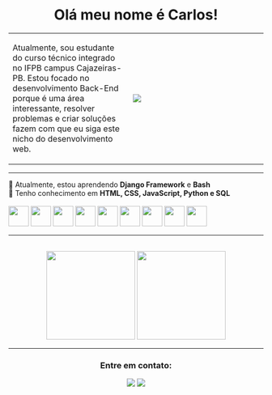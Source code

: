 <!-- Primeiro parágrafo -->
<h1 align="center">Olá meu nome é Carlos!</h1>

<!-- Criando uma table para criar uma borda em volta da descrição -->
<table>
  <tbody>
    <tr>
      <td width='max' height='200px'>
        <p>Atualmente, sou estudante do curso técnico integrado no IFPB campus Cajazeiras-PB. Estou focado no desenvolvimento Back-End porque é uma área interessante, resolver problemas e criar soluções fazem com que eu siga este nicho do desenvolvimento web.</p>
      </td>
      <td width='250px'>
        <!-- Imagem em svg do cara no computador -->
        <img align="left" src="https://github.com/SmokeDevL/SmokeDevL/blob/main/developer-activity-animate.svg">
      </td>
    </tr>
  </tbody>
</table>

---

<div align="left">
  🌱 Atualmente, estou aprendendo <strong>Django Framework</strong> e <strong>Bash</strong><br> 
  💬 Tenho conhecimento em  <strong>HTML, CSS, JavaScript, Python e SQL</strong><br>
  <br>
  <img loading='lazy' width='40px' height='40px' src="https://cdn.jsdelivr.net/gh/devicons/devicon/icons/html5/html5-original.svg" /> 
  <img loading='lazy' width='40px' height='40px' src="https://cdn.jsdelivr.net/gh/devicons/devicon/icons/css3/css3-original.svg" />
  <img loading='lazy' width='40px' height='40px' src="https://cdn.jsdelivr.net/gh/devicons/devicon/icons/python/python-original.svg" />
  <img loading='lazy' width='40px' height='40px' src="https://cdn.jsdelivr.net/gh/devicons/devicon/icons/bash/bash-original.svg" />
  <img loading='lazy' width='40px' height='40px' src="https://cdn.jsdelivr.net/gh/devicons/devicon/icons/django/django-plain.svg" />
  <img loading='lazy' width='40px' height='40px' src="https://cdn.jsdelivr.net/gh/devicons/devicon/icons/javascript/javascript-original.svg" />
  <img loading='lazy' width='40px' height='40px' src="https://cdn.jsdelivr.net/gh/devicons/devicon/icons/postgresql/postgresql-original.svg" />
  <img loading='lazy' width='40px' height='40px' src="https://cdn.jsdelivr.net/gh/devicons/devicon/icons/mysql/mysql-original-wordmark.svg" />
  <img loadinz='lazy' width='40px' height='40px' src="https://cdn.jsdelivr.net/gh/devicons/devicon/icons/docker/docker-original.svg" />    
</div>

---

<br>

<!-- Exibindo a tabela de commits -->
<div align="center">
  <img loading='lazy' height="175rem" src="https://github-readme-stats.vercel.app/api?username=LopesLs&show_icons=true&theme=github_dark&count_private=true&locale=pt-br&custom_title=Detalhes sobre mim&gradient=true&border_radius=20px&hide=stars,issues,contribs&layout=compact"/>
  <img loading="lazy" height="175rem" src="https://github-readme-stats.vercel.app/api/top-langs/?username=LopesLs&layout=compact&langs_count=7&theme=github_dark&border_radius=20px&locale=pt-br"/>
</div>	

---

<div align="center">
  <h3>Entre em contato:</h3>
  <p>
    <a href="maito:lopes.carlos.host@gmail.com" target="_blank"><img src="https://custom-icon-badges.demolab.com/badge/-lopes.carlos.host@gmail.com-4c8eda?style=for-the-badge&logo=mention&logoColor=white"></a>
    <a href="https://www.linkedin.com/in/lopeslsdev/" target="_blank"><img src="https://custom-icon-badges.demolab.com/badge/-LinkedIn-4c8eda?style=for-the-badge&logo=linkedin&logoColor=white"></a>
  </p>
</div>
